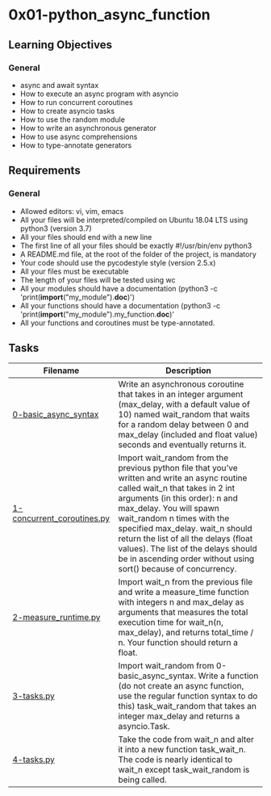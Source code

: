 # 0x01-python_async_function

## Learning Objectives
### General

* async and await syntax
* How to execute an async program with asyncio
* How to run concurrent coroutines
* How to create asyncio tasks
* How to use the random module
* How to write an asynchronous generator
* How to use async comprehensions
* How to type-annotate generators

## Requirements
### General
* Allowed editors: vi, vim, emacs
* All your files will be interpreted/compiled on Ubuntu 18.04 LTS using python3 (version 3.7)
* All your files should end with a new line
* The first line of all your files should be exactly #!/usr/bin/env python3
* A README.md file, at the root of the folder of the project, is mandatory
* Your code should use the pycodestyle style (version 2.5.x)
* All your files must be executable
* The length of your files will be tested using wc
* All your modules should have a documentation (python3 -c 'print(__import__("my_module").__doc__)')
* All your functions should have a documentation (python3 -c 'print(__import__("my_module").my_function.__doc__)'
* All your functions and coroutines must be type-annotated.

## Tasks
| **Filename** | **Description** |
|---|---|
| [0-basic_async_syntax](./0-basic_async_syntax.py) | Write an asynchronous coroutine that takes in an integer argument (max_delay, with a default value of 10) named wait_random that waits for a random delay between 0 and max_delay (included and float value) seconds and eventually returns it.  |
| [1-concurrent_coroutines.py](./1-concurrent_coroutines.py) | Import wait_random from the previous python file that you’ve written and write an async routine called wait_n that takes in 2 int arguments (in this order): n and max_delay. You will spawn wait_random n times with the specified max_delay. wait_n should return the list of all the delays (float values). The list of the delays should be in ascending order without using sort() because of concurrency.  |
| [2-measure_runtime.py](./2-measure_runtime.py) | Import wait_n from the previous file and write a measure_time function with integers n and max_delay as arguments that measures the total execution time for wait_n(n, max_delay), and returns total_time / n. Your function should return a float.  |
| [3-tasks.py](./3-tasks.py) | Import wait_random from 0-basic_async_syntax. Write a function (do not create an async function, use the regular function syntax to do this) task_wait_random that takes an integer max_delay and returns a asyncio.Task.  |
| [4-tasks.py](./4-tasks.py) | Take the code from wait_n and alter it into a new function task_wait_n. The code is nearly identical to wait_n except task_wait_random is being called.  |

